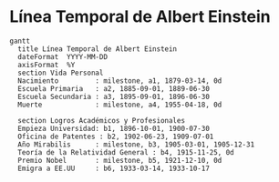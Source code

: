 # Línea Temporal de Albert Einstein

<script type="module">
  import mermaid from 'https://cdn.jsdelivr.net/npm/mermaid@10/dist/mermaid.esm.min.mjs';
  mermaid.initialize({ startOnLoad: true });
</script>

```mermaid
gantt
  title Línea Temporal de Albert Einstein
  dateFormat  YYYY-MM-DD
  axisFormat  %Y
  section Vida Personal
  Nacimiento         : milestone, a1, 1879-03-14, 0d
  Escuela Primaria   : a2, 1885-09-01, 1889-06-30
  Escuela Secundaria : a3, 1895-09-01, 1896-06-30
  Muerte             : milestone, a4, 1955-04-18, 0d
  
  section Logros Académicos y Profesionales
  Empieza Universidad: b1, 1896-10-01, 1900-07-30
  Oficina de Patentes : b2, 1902-06-23, 1909-07-01
  Año Mirabilis      : milestone, b3, 1905-03-01, 1905-12-31
  Teoría de la Relatividad General : b4, 1915-11-25, 0d
  Premio Nobel       : milestone, b5, 1921-12-10, 0d
  Emigra a EE.UU     : b6, 1933-03-14, 1933-10-17
